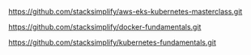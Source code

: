 https://github.com/stacksimplify/aws-eks-kubernetes-masterclass.git

https://github.com/stacksimplify/docker-fundamentals.git

https://github.com/stacksimplify/kubernetes-fundamentals.git

